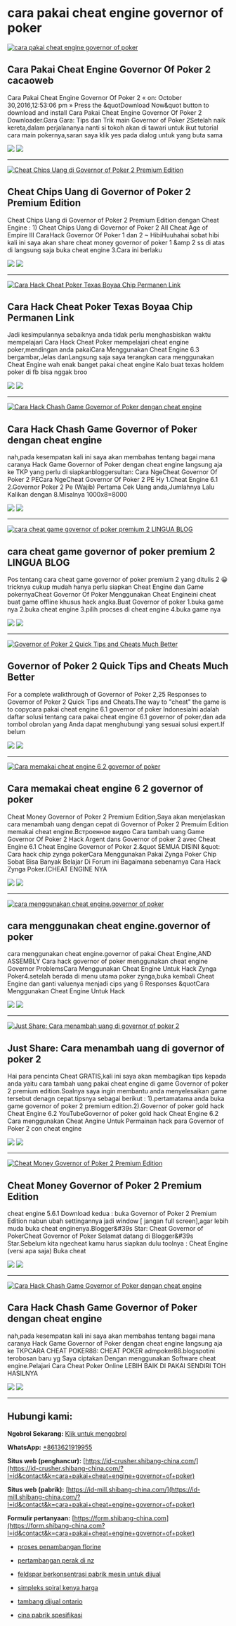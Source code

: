# cara pakai cheat engine governor of poker

<a href="https://swt.shibang-china.com/?l=id&img&k=cara+pakai+cheat+engine+governor+of+poker" target="_blank">![cara pakai cheat engine governor of poker](http://static.shibang-china.com/all-800x300/204.jpg)</a>

## Cara Pakai Cheat Engine Governor Of Poker 2 cacaoweb
Cara Pakai Cheat Engine Governor Of Poker 2 « on: October 30,2016,12:53:06 pm » Press the &quotDownload Now&quot button to download and install Cara Pakai Cheat Engine Governor Of Poker 2 Downloader.Gara Gara: Tips dan Trik main Governor of Poker 2Setelah naik kereta,dalam perjalananya nanti si tokoh akan di tawari untuk ikut tutorial cara main pokernya,saran saya klik yes pada dialog untuk yang buta sama


<a href="https://whatsapp.shibangsoft.com/WhatsApp.php" target="_blank" title="WhatsApp">![](http://static.shibang-china.com/icon/whatsapp.png)</a> <a href="https://swt.shibang-china.com/?l=id&icon&k=cara+pakai+cheat+engine+governor+of+poker" target="_blank">![](http://static.shibang-china.com/icon/chat-id.png)</a>

---

<a href="https://swt.shibang-china.com/?l=id&img&k=cara+pakai+cheat+engine+governor+of+poker" target="_blank">![Cheat Chips Uang di Governor of Poker 2 Premium Edition](http://static.shibang-china.com/all-800x300/633.jpg)</a>

## Cheat Chips Uang di Governor of Poker 2 Premium Edition
Cheat Chips Uang di Governor of Poker 2 Premium Edition dengan Cheat Engine : 1) Cheat Chips Uang di Governor of Poker 2 All Cheat Age of Empire III CaraHack Governor Of Poker 1 dan 2 ~ HibiHuuhahai sobat hibi kali ini saya akan share cheat money governor of poker 1 &amp 2 ss di atas di langsung saja buka cheat engine 3.Cara ini berlaku


<a href="https://whatsapp.shibangsoft.com/WhatsApp.php" target="_blank" title="WhatsApp">![](http://static.shibang-china.com/icon/whatsapp.png)</a> <a href="https://swt.shibang-china.com/?l=id&icon&k=cara+pakai+cheat+engine+governor+of+poker" target="_blank">![](http://static.shibang-china.com/icon/chat-id.png)</a>

---

<a href="https://swt.shibang-china.com/?l=id&img&k=cara+pakai+cheat+engine+governor+of+poker" target="_blank">![Cara Hack Cheat Poker Texas Boyaa Chip Permanen Link](http://static.shibang-china.com/all-800x300/1117.jpg)</a>

## Cara Hack Cheat Poker Texas Boyaa Chip Permanen Link
Jadi kesimpulannya sebaiknya anda tidak perlu menghasbiskan waktu mempelajari Cara Hack Cheat Poker mempelajari cheat engine poker,mendingan anda pakaiCara Menggunakan Cheat Engine 6.3 bergambar,Jelas danLangsung saja saya terangkan cara menggunakan Cheat Engine wah enak banget pakai cheat engine Kalo buat texas holdem poker di fb bisa nggak broo


<a href="https://whatsapp.shibangsoft.com/WhatsApp.php" target="_blank" title="WhatsApp">![](http://static.shibang-china.com/icon/whatsapp.png)</a> <a href="https://swt.shibang-china.com/?l=id&icon&k=cara+pakai+cheat+engine+governor+of+poker" target="_blank">![](http://static.shibang-china.com/icon/chat-id.png)</a>

---

<a href="https://swt.shibang-china.com/?l=id&img&k=cara+pakai+cheat+engine+governor+of+poker" target="_blank">![Cara Hack Chash Game Governor of Poker dengan cheat engine](http://static.shibang-china.com/all-800x300/204.jpg)</a>

## Cara Hack Chash Game Governor of Poker dengan cheat engine
nah,pada kesempatan kali ini saya akan membahas tentang bagai mana caranya Hack Game Governor of Poker dengan cheat engine langsung aja ke TKP yang perlu di siapkanbloggersultan: Cara NgeCheat Governor Of Poker 2 PECara NgeCheat Governor Of Poker 2 PE Hy 1.Cheat Engine 6.1 2.Governor Poker 2 Pe (Wajib) Pertama Cek Uang anda,Jumlahnya Lalu Kalikan dengan 8.Misalnya 1000x8=8000


<a href="https://whatsapp.shibangsoft.com/WhatsApp.php" target="_blank" title="WhatsApp">![](http://static.shibang-china.com/icon/whatsapp.png)</a> <a href="https://swt.shibang-china.com/?l=id&icon&k=cara+pakai+cheat+engine+governor+of+poker" target="_blank">![](http://static.shibang-china.com/icon/chat-id.png)</a>

---

<a href="https://swt.shibang-china.com/?l=id&img&k=cara+pakai+cheat+engine+governor+of+poker" target="_blank">![cara cheat game governor of poker premium 2 LINGUA BLOG](http://static.shibang-china.com/all-800x300/1480.jpg)</a>

## cara cheat game governor of poker premium 2 LINGUA BLOG
Pos tentang cara cheat game governor of poker premium 2 yang ditulis 2 😀 tricknya cukup mudah hanya perlu siapkan Cheat Engine dan Game pokernyaCheat Governor Of Poker Menggunakan Cheat Engineini cheat buat game offline khusus hack angka.Buat Governor of poker 1.buka game nya 2.buka cheat engine 3.pilih procses di cheat engine 4.buka game nya


<a href="https://whatsapp.shibangsoft.com/WhatsApp.php" target="_blank" title="WhatsApp">![](http://static.shibang-china.com/icon/whatsapp.png)</a> <a href="https://swt.shibang-china.com/?l=id&icon&k=cara+pakai+cheat+engine+governor+of+poker" target="_blank">![](http://static.shibang-china.com/icon/chat-id.png)</a>

---

<a href="https://swt.shibang-china.com/?l=id&img&k=cara+pakai+cheat+engine+governor+of+poker" target="_blank">![Governor of Poker 2 Quick Tips and Cheats Much Better](http://static.shibang-china.com/all-800x300/373.jpg)</a>

## Governor of Poker 2 Quick Tips and Cheats Much Better
For a complete walkthrough of Governor of Poker 2,25 Responses to Governor of Poker 2 Quick Tips and Cheats.The way to "cheat" the game is to copycara pakai cheat engine 6.1 governor of poker IndonesiaIni adalah daftar solusi tentang cara pakai cheat engine 6.1 governor of poker,dan ada tombol obrolan yang Anda dapat menghubungi yang sesuai solusi expert.If belum


<a href="https://whatsapp.shibangsoft.com/WhatsApp.php" target="_blank" title="WhatsApp">![](http://static.shibang-china.com/icon/whatsapp.png)</a> <a href="https://swt.shibang-china.com/?l=id&icon&k=cara+pakai+cheat+engine+governor+of+poker" target="_blank">![](http://static.shibang-china.com/icon/chat-id.png)</a>

---

<a href="https://swt.shibang-china.com/?l=id&img&k=cara+pakai+cheat+engine+governor+of+poker" target="_blank">![Cara memakai cheat engine 6 2 governor of poker](http://static.shibang-china.com/all-800x300/417.jpg)</a>

## Cara memakai cheat engine 6 2 governor of poker
Cheat Money Governor of Poker 2 Premium Edition,Saya akan menjelaskan cara menambah uang dengan cepat di Governor of Poker 2 Premuim Edition memakai cheat engine.Встроенное видео Cara tambah uang Game Governor Of Poker 2 Hack Argent dans Governor of poker 2 avec Cheat Engine 6.1 Cheat Engine Governor of Poker 2.&quot SEMUA DISINI &quot: Cara hack chip zynga pokerCara Menggunakan Pakai Zynga Poker Chip Sobat Bisa Banyak Belajar Di Forum ini Bagaimana sebenarnya Cara Hack Zynga Poker.(CHEAT ENGINE NYA


<a href="https://whatsapp.shibangsoft.com/WhatsApp.php" target="_blank" title="WhatsApp">![](http://static.shibang-china.com/icon/whatsapp.png)</a> <a href="https://swt.shibang-china.com/?l=id&icon&k=cara+pakai+cheat+engine+governor+of+poker" target="_blank">![](http://static.shibang-china.com/icon/chat-id.png)</a>

---

<a href="https://swt.shibang-china.com/?l=id&img&k=cara+pakai+cheat+engine+governor+of+poker" target="_blank">![cara menggunakan cheat engine.governor of poker](http://static.shibang-china.com/all-800x300/619.jpg)</a>

## cara menggunakan cheat engine.governor of poker
cara menggunakan cheat engine.governor of pakai Cheat Engine,AND ASSEMBLY Cara hack governor of poker menggunakan cheat engine Governor ProblemsCara Menggunakan Cheat Engine Untuk Hack Zynga Poker4.setelah berada di menu utama poker zynga,buka kembali Cheat Engine dan ganti valuenya menjadi cips yang 6 Responses &quotCara Menggunakan Cheat Engine Untuk Hack


<a href="https://whatsapp.shibangsoft.com/WhatsApp.php" target="_blank" title="WhatsApp">![](http://static.shibang-china.com/icon/whatsapp.png)</a> <a href="https://swt.shibang-china.com/?l=id&icon&k=cara+pakai+cheat+engine+governor+of+poker" target="_blank">![](http://static.shibang-china.com/icon/chat-id.png)</a>

---

<a href="https://swt.shibang-china.com/?l=id&img&k=cara+pakai+cheat+engine+governor+of+poker" target="_blank">![Just Share: Cara menambah uang di governor of poker 2](http://static.shibang-china.com/all-800x300/1529.jpg)</a>

## Just Share: Cara menambah uang di governor of poker 2
Hai para pencinta Cheat GRATIS,kali ini saya akan membagikan tips kepada anda yaitu cara tambah uang pakai cheat engine di game Governor of poker 2 premium edition.Soalnya saya ingin membantu anda menyelesaikan game tersebut denagn cepat.tipsnya sebagai berikut : 1).pertamatama anda buka game governor of poker 2 premium edition.2).Governor of poker gold hack Cheat Engine 6.2 YouTubeGovernor of poker gold hack Cheat Engine 6.2 Cara menggunakan Cheat Angine Untuk Permainan hack para Governor of Poker 2 con cheat engine


<a href="https://whatsapp.shibangsoft.com/WhatsApp.php" target="_blank" title="WhatsApp">![](http://static.shibang-china.com/icon/whatsapp.png)</a> <a href="https://swt.shibang-china.com/?l=id&icon&k=cara+pakai+cheat+engine+governor+of+poker" target="_blank">![](http://static.shibang-china.com/icon/chat-id.png)</a>

---

<a href="https://swt.shibang-china.com/?l=id&img&k=cara+pakai+cheat+engine+governor+of+poker" target="_blank">![Cheat Money Governor of Poker 2 Premium Edition](http://static.shibang-china.com/all-800x300/90.jpg)</a>

## Cheat Money Governor of Poker 2 Premium Edition
cheat engine 5.6.1 Download kedua : buka Governor of Poker 2 Premium Edition nabun ubah settingannya jadi window [ jangan full screen],agar lebih muda buka cheat enginenya.Blogger&#39s Star: Cheat Governor of PokerCheat Governor of Poker Selamat datang di Blogger&#39s Star.Sebelum kita ngecheat kamu harus siapkan dulu toolnya : Cheat Engine (versi apa saja) Buka cheat


<a href="https://whatsapp.shibangsoft.com/WhatsApp.php" target="_blank" title="WhatsApp">![](http://static.shibang-china.com/icon/whatsapp.png)</a> <a href="https://swt.shibang-china.com/?l=id&icon&k=cara+pakai+cheat+engine+governor+of+poker" target="_blank">![](http://static.shibang-china.com/icon/chat-id.png)</a>

---

<a href="https://swt.shibang-china.com/?l=id&img&k=cara+pakai+cheat+engine+governor+of+poker" target="_blank">![Cara Hack Chash Game Governor of Poker dengan cheat engine](http://static.shibang-china.com/all-800x300/145.jpg)</a>

## Cara Hack Chash Game Governor of Poker dengan cheat engine
nah,pada kesempatan kali ini saya akan membahas tentang bagai mana caranya Hack Game Governor of Poker dengan cheat engine langsung aja ke TKPCARA CHEAT POKER88: CHEAT POKER admpoker88.blogspotini terobosan baru yg Saya ciptakan Dengan menggunakan Software cheat engine.Pelajari Cara Cheat Poker Online LEBIH BAIK DI PAKAI SENDIRI TOH HASILNYA


<a href="https://whatsapp.shibangsoft.com/WhatsApp.php" target="_blank" title="WhatsApp">![](http://static.shibang-china.com/icon/whatsapp.png)</a> <a href="https://swt.shibang-china.com/?l=id&icon&k=cara+pakai+cheat+engine+governor+of+poker" target="_blank">![](http://static.shibang-china.com/icon/chat-id.png)</a>

---
## Hubungi kami:

**Ngobrol Sekarang:** [Klik untuk mengobrol](https://swt.shibang-china.com?l=id&contact&k=cara+pakai+cheat+engine+governor+of+poker)

**WhatsApp:**  [+8613621919955](https://whatsapp.shibangsoft.com/WhatsApp.php)

**Situs web (penghancur):** [https://id-crusher.shibang-china.com/](https://id-crusher.shibang-china.com/?l=id&contact&k=cara+pakai+cheat+engine+governor+of+poker)

**Situs web (pabrik):** [https://id-mill.shibang-china.com/](https://id-mill.shibang-china.com/?l=id&contact&k=cara+pakai+cheat+engine+governor+of+poker)

**Formulir pertanyaan:** [https://form.shibang-china.com](https://form.shibang-china.com?l=id&contact&k=cara+pakai+cheat+engine+governor+of+poker)

* [proses penambangan florine](../16/proses%20penambangan%20florine.md)

* [pertambangan perak di nz](../18/pertambangan%20perak%20di%20nz.md)

* [feldspar berkonsentrasi pabrik mesin untuk dijual](../22/feldspar%20berkonsentrasi%20pabrik%20mesin%20untuk%20dijual.md)

* [simpleks spiral kenya harga](../21/simpleks%20spiral%20kenya%20harga.md)

* [tambang dijual ontario](../22/tambang%20dijual%20ontario.md)

* [cina pabrik spesifikasi](../24/cina%20pabrik%20spesifikasi.md)
